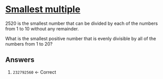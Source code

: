 # [Smallest multiple](https://projecteuler.net/problem=5) 

2520 is the smallest number that can be divided by each of the numbers from 1 to 10 without any remainder.

What is the smallest positive number that is evenly divisible by all of the numbers from 1 to 20?

## Answers

1. `232792560` &larr; Correct
